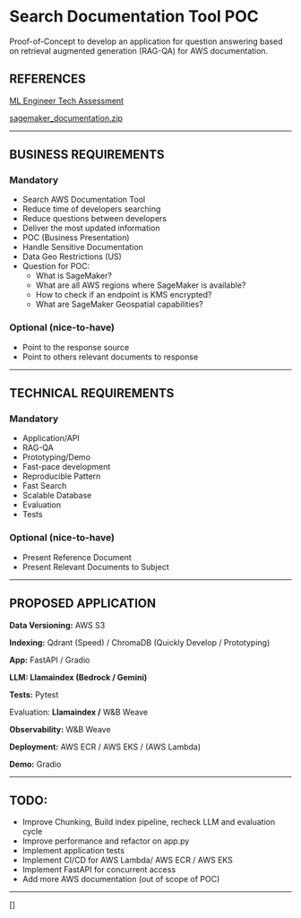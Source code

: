 # Search Documentation Tool POC

Proof-of-Concept to develop an application for question answering based on retrieval augmented generation (RAG-QA) for AWS documentation.

## REFERENCES

[ML Engineer Tech Assessment](https://www.notion.so/ML-Engineer-Tech-Assessment-22d88a66bf1f80d4bf4bd0e61bd75a69?pvs=21)

[sagemaker_documentation.zip](sagemaker_documentation.zip)

---

## BUSINESS REQUIREMENTS

### Mandatory

- Search AWS Documentation Tool
- Reduce time of developers searching
- Reduce questions between developers
- Deliver the most updated information
- POC (Business Presentation)
- Handle Sensitive Documentation
- Data Geo Restrictions (US)
- Question for POC:
    - What is SageMaker?
    - What are all AWS regions where SageMaker is available?
    - How to check if an endpoint is KMS encrypted?
    - What are SageMaker Geospatial capabilities?
    

### Optional (nice-to-have)

- Point to the response source
- Point to others relevant documents to response

---

## TECHNICAL REQUIREMENTS

### Mandatory

- Application/API
- RAG-QA
- Prototyping/Demo
- Fast-pace development
- Reproducible Pattern
- Fast Search
- Scalable Database
- Evaluation
- Tests

### Optional (nice-to-have)

- Present Reference Document
- Present Relevant Documents to Subject

---

## PROPOSED APPLICATION

**Data Versioning:** AWS S3

**Indexing:** Qdrant (Speed) / ChromaDB (Quickly Develop / Prototyping)

**App:** FastAPI / Gradio

**LLM: Llamaindex (Bedrock / Gemini)**

**Tests:** Pytest

Evaluation: **Llamaindex /** W&B Weave

**Observability:** W&B Weave

**Deployment:** AWS ECR / AWS EKS /  (AWS Lambda)

**Demo:**  Gradio

---

## TODO:

- Improve Chunking, Build index pipeline, recheck LLM and evaluation cycle
- Improve performance and refactor on app.py
- Implement application tests
- Implement CI/CD for AWS Lambda/ AWS ECR / AWS EKS
- Implement FastAPI for concurrent access
- Add more AWS documentation (out of scope of POC)

---

[]